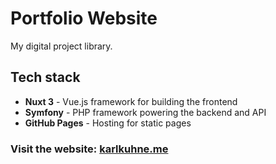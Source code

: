 # Portfolio Website

My digital project library.

## Tech stack

- **Nuxt 3** - Vue.js framework for building the frontend  
- **Symfony** - PHP framework powering the backend and API
- **GitHub Pages** - Hosting for static pages

### Visit the website: [karlkuhne.me](https://karlkuhne.me)
